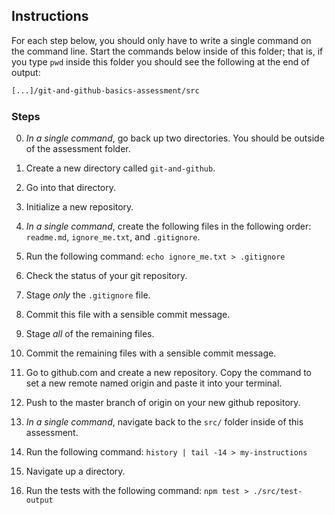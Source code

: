 ## Instructions

For each step below, you should only have to write a single command on the command line. Start the commands below inside of this folder; that is, if you type `pwd` inside this folder you should see the following at the end of output:

```bash
[...]/git-and-github-basics-assessment/src
```

### Steps

0. _In a single command_, go back up two directories. You should be outside of the assessment folder.

0. Create a new directory called `git-and-github`.

0. Go into that directory.

0. Initialize a new repository.

0. _In a single command_, create the following files in the following order: `readme.md`, `ignore_me.txt`, and `.gitignore`.

0. Run the following command: `echo ignore_me.txt > .gitignore`

0. Check the status of your git repository.

0. Stage _only_ the `.gitignore` file.

0. Commit this file with a sensible commit message.

0. Stage _all_ of the remaining files.

0. Commit the remaining files with a sensible commit message.

0. Go to github.com and create a new repository. Copy the command to set a new remote named origin and paste it into your terminal.

0. Push to the master branch of origin on your new github repository.

0. _In a single command_, navigate back to the `src/` folder inside of this assessment.

0. Run the following command: `history | tail -14 > my-instructions`

0. Navigate up a directory.

0. Run the tests with the following command: `npm test > ./src/test-output`
